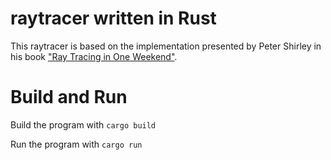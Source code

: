 # raytracer written in Rust

This raytracer is based on the implementation presented by Peter Shirley in his book
["Ray Tracing in One Weekend"](https://raytracing.github.io/books/RayTracingInOneWeekend.html).

# Build and Run

Build the program with `cargo build`

Run the program with `cargo run`
